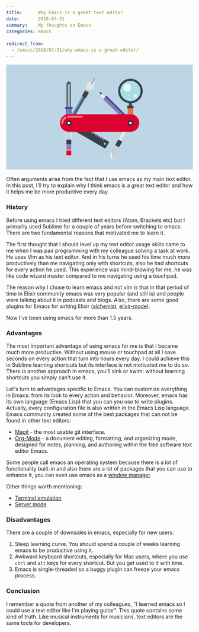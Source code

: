 ```yaml
---
title:      Why Emacs is a great text editor
date:       2018-07-31
summary:    My thoughts on Emacs
categories: emacs

redirect_from:
  - /emacs/2018/07/31/why-emacs-is-a-great-editor/
---
```


![swiss-knife](/images/2018-07-31-knife.png)

Often arguments arise from the fact that I use emacs as my main text editor. In this post, I'll try to explain why I think emacs is a great text editor and how it helps me be more productive every day.

### History

Before using emacs I tried different text editors (Atom, Brackets etc) but I primarily used Sublime for a couple of years before switching to emacs. There are two fundamental reasons that motivated me to learn it.

The first thought that I should level up my text editor usage skills came to me when I was pair programming with my colleague solving a task at work. He uses Vim as his text editor. And in his turns he used his time much more productively than me navigating only with shortcuts, also he had shortcuts for every action he used. This experience was mind-blowing for me, he was like code wizard master compared to me navigating using a touchpad.

The reason why I chose to learn emacs and not vim is that in that period of time in Elixir community emacs was very popular (and still is) and people were talking about it in podcasts and blogs. Also, there are some good plugins for Emacs for writing Elixir ([alchemist](https://github.com/tonini/alchemist.el), [elixir-mode](https://github.com/elixir-editors/emacs-elixir)).

Now I've been using emacs for more than 1.5 years.

### Advantages

The most important advantage of using emacs for me is that I became much more productive. Without using mouse or touchpad at all I save seconds on every action that turn into hours every day. I could achieve this in Sublime learning shortcuts but its interface is not motivated me to do so. There is another approach in emacs, you'll sink or swim: without learning shortcuts you simply can't use it.

Let's turn to advantages specific to Emacs. You can customize everything in Emacs: from its look to every action and behavior. Moreover, emacs has its own language (Emacs Lisp) that you can you use to write plugins. Actually, every configuration file is also written in the Emacs Lisp language. Emacs community created some of the best packages that can not be found in other text editors:

- [Magit](https://magit.vc/) - the most usable git interface.
- [Org-Mode](https://orgmode.org/) - a document editing, formatting, and organizing mode, designed for notes, planning, and authoring within the free software text editor Emacs.

Some people call emacs an operating system because there is a lot of functionality built-in and also there are a lot of packages that you can use to enhance it, you can even use emacs as a [window manager](https://github.com/ch11ng/exwm).

Other things worth mentioning:

- [Terminal emulation](https://www.gnu.org/software/emacs/manual/html_node/emacs/Terminal-emulator.html)
- [Server mode](https://www.emacswiki.org/emacs/EmacsAsDaemon)

### Disadvantages

There are a couple of downsides in emacs, especially for new users:

1. Steep learning curve. You should spend a couple of weeks learning emacs to be productive using it.
2. Awkward keyboard shortcuts, especially for Mac users, where you use `ctrl` and `alt` keys for every shortcut. But you get used to it with time.
3. Emacs is single-threaded so a buggy plugin can freeze your emacs process.

### Conclusion

I remember a quote from another of my colleagues, "I learned emacs so I could use a text editor like I'm playing guitar". This quote contains some kind of truth. Like musical instruments for musicians, text editors are the same tools for developers.
